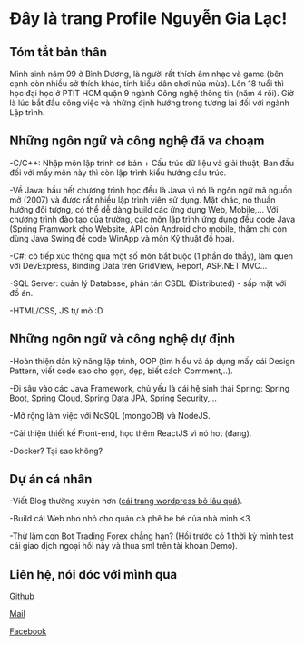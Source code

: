 # Đây là trang Profile Nguyễn Gia Lạc!

## Tóm tắt bản thân
Mình sinh năm 99 ở Bình Dương, là người rất thích âm nhạc và game (bên cạnh còn nhiều sở thích khác, tính kiểu dân chơi nửa mùa). Lên 18 tuổi thì học đại học ở PTIT HCM quận 9 ngành Công nghệ thông tin (năm 4 rồi). Giờ là lúc bắt đầu công việc và những định hướng trong tương lai đối với ngành Lập trình. 

## Những ngôn ngữ và công nghệ đã va choạm
-C/C++: Nhập môn lập trình cơ bản + Cấu trúc dữ liệu và giải thuật; Ban đầu đối với mấy môn này thì còn lập trình kiểu hướng cấu trúc.

-Về Java: hầu hết chương trình học đều là Java vì nó là ngôn ngữ mã nguồn mở (2007) và được rất nhiều lập trình viên sử dụng. Mặt khác, nó thuần hướng đối tượng, có thể dễ dàng build các ứng dụng Web, Mobile,... Với chương trình đào tạo của trường, các môn lập trình ứng dụng đều code Java (Spring Framwork cho Website, API còn Android cho mobile, thậm chí còn dùng Java Swing để code WinApp và môn Kỹ thuật đồ họa).

-C#: có tiếp xúc thông qua một số môn bắt buộc (1 phần do thầy), làm quen với DevExpress, Binding Data trên GridView, Report, ASP.NET MVC...

-SQL Server: quản lý Database, phân tán CSDL (Distributed) - sấp mặt với đồ án.

-HTML/CSS, JS tự mò :D

## Những ngôn ngữ và công nghệ dự định

-Hoàn thiện dần kỹ năng lập trình, OOP (tìm hiểu và áp dụng mấy cái Design Pattern, viết code sao cho gọn, đẹp, biết cách Comment,..).

-Đi sâu vào các Java Framework, chủ yếu là cái hệ sinh thái Spring: Spring Boot, Spring Cloud, Spring Data JPA, Spring Security,...

-Mở rộng làm việc với NoSQL (mongoDB) và NodeJS.

-Cải thiện thiết kế Front-end, học thêm ReactJS vì nó hot (đang).

-Docker? Tại sao không?

## Dự án cá nhân

-Viết Blog thường xuyên hơn ([cái trang wordpress bỏ lâu quá](https://codegl.wordpress.com/)).

-Build cái Web nho nhỏ cho quán cà phê be bé của nhà mình <3.

-Thử làm con Bot Trading Forex chẳng hạn? (Hồi trước có 1 thời kỳ mình test cái giao dịch ngoại hối này và thua sml trên tài khoản Demo).

## Liên hệ, nói dóc với mình qua
[Github](https://github.com/nggialac)

[Mail](nggialac99@gmail.com)

[Facebook](https://www.facebook.com/lacnguyen99) 


